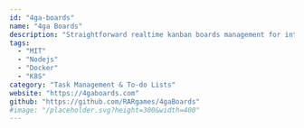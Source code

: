 ```yaml
---
id: "4ga-boards"
name: "4ga Boards"
description: "Straightforward realtime kanban boards management for intuitive task tracking. Featuring an elegant dark mode, collapsible todo lists, and multitasking tools to supercharge your team's productivity."
tags:
  - "MIT"
  - "Nodejs"
  - "Docker"
  - "K8S"
category: "Task Management & To-do Lists"
website: "https://4gaboards.com"
github: "https://github.com/RARgames/4gaBoards"
#image: "/placeholder.svg?height=300&width=400"
---
```


